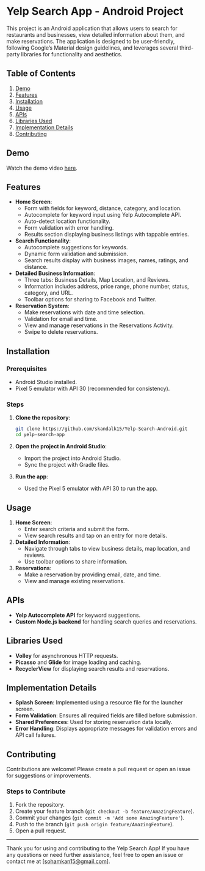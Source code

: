 # Yelp Search App - Android Project

This project is an Android application that allows users to search for restaurants and businesses, view detailed information about them, and make reservations. The application is designed to be user-friendly, following Google’s Material design guidelines, and leverages several third-party libraries for functionality and aesthetics.

## Table of Contents

1. [Demo](#demo)
2. [Features](#features)
3. [Installation](#installation)
4. [Usage](#usage)
5. [APIs](#apis)
6. [Libraries Used](#libraries-used)
7. [Implementation Details](#implementation-details)
8. [Contributing](#contributing)

## Demo
Watch the demo video [here](https://drive.google.com/file/d/1-5cyEnYmylkcg1vrSN3gHmeC2C46ITqS/preview).

## Features

- **Home Screen**: 
  - Form with fields for keyword, distance, category, and location.
  - Autocomplete for keyword input using Yelp Autocomplete API.
  - Auto-detect location functionality.
  - Form validation with error handling.
  - Results section displaying business listings with tappable entries.
- **Search Functionality**:
  - Autocomplete suggestions for keywords.
  - Dynamic form validation and submission.
  - Search results display with business images, names, ratings, and distance.
- **Detailed Business Information**:
  - Three tabs: Business Details, Map Location, and Reviews.
  - Information includes address, price range, phone number, status, category, and URL.
  - Toolbar options for sharing to Facebook and Twitter.
- **Reservation System**:
  - Make reservations with date and time selection.
  - Validation for email and time.
  - View and manage reservations in the Reservations Activity.
  - Swipe to delete reservations.

## Installation

### Prerequisites

- Android Studio installed.
- Pixel 5 emulator with API 30 (recommended for consistency).

### Steps

1. **Clone the repository**:
   ```bash
   git clone https://github.com/skandalk15/Yelp-Search-Android.git
   cd yelp-search-app
   ```

2. **Open the project in Android Studio**:
   - Import the project into Android Studio.
   - Sync the project with Gradle files.

3. **Run the app**:
   - Used the Pixel 5 emulator with API 30 to run the app.

## Usage

1. **Home Screen**:
   - Enter search criteria and submit the form.
   - View search results and tap on an entry for more details.
2. **Detailed Information**:
   - Navigate through tabs to view business details, map location, and reviews.
   - Use toolbar options to share information.
3. **Reservations**:
   - Make a reservation by providing email, date, and time.
   - View and manage existing reservations.

## APIs

- **Yelp Autocomplete API** for keyword suggestions.
- **Custom Node.js backend** for handling search queries and reservations.

## Libraries Used

- **Volley** for asynchronous HTTP requests.
- **Picasso** and **Glide** for image loading and caching.
- **RecyclerView** for displaying search results and reservations.

## Implementation Details

- **Splash Screen**: Implemented using a resource file for the launcher screen.
- **Form Validation**: Ensures all required fields are filled before submission.
- **Shared Preferences**: Used for storing reservation data locally.
- **Error Handling**: Displays appropriate messages for validation errors and API call failures.

## Contributing

Contributions are welcome! Please create a pull request or open an issue for suggestions or improvements.

### Steps to Contribute

1. Fork the repository.
2. Create your feature branch (`git checkout -b feature/AmazingFeature`).
3. Commit your changes (`git commit -m 'Add some AmazingFeature'`).
4. Push to the branch (`git push origin feature/AmazingFeature`).
5. Open a pull request.

---
Thank you for using and contributing to the Yelp Search App! If you have any questions or need further assistance, feel free to open an issue or contact me at [sohamkan15@gmail.com].

